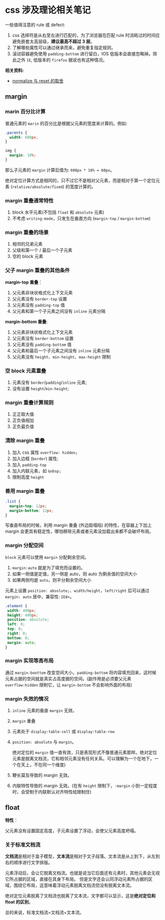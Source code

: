 # css 涉及理论相关笔记

一些值得注意的 rule 或 defect:

1. css 选择符是从右至左进行匹配的，为了浏览器在匹配 rule 时消耗过的时间应避免嵌套太高层级，**建议最高不超过 3 层**。
2. 了解哪些属性可以通过继承而来，避免重复指定规则。
3. 滚动容器避免使用 `padding-bottom` 进行留白，IOS 低版本会直接忽略掉。除此之外 `IE`, 低版本的 `firefox` 据说也有这种情况。

**相关资料:**

- [normalize 与 reset 的取舍](https://anran758.github.io/blog/2017/10/15/%E6%B5%85%E8%B0%88Normalize%E4%B8%8Ereset/)

## margin

### marin 百分比计算

普通元素的 `marin` 的百分比是根据父元素的宽度来计算的。例如:

``` css
.parents {
  width: 600px;
}

img {
  margin: 10%;
}
```

那么子元素的 `margin` 计算后值为: `600px * 10% = 60px`。

绝对定位计算方式是相同的，只不过它不是相对父元素，而是相对于第一个定位元素 (`relative/absolute/fixed`) 的宽度计算的。

### margin 重叠通常特性

1. block 水平元素(不包括 `float` 和 `absolute` 元素)
2. 不考虑 `writing-mode`，只发生在垂直方向 (`margin-top` / `margin-bottom`)

### margin 重叠的场景

1. 相邻的兄弟元素
2. 父级和第一个 / 最后一个子元素
3. 空的 block 元素

### 父子 margin 重叠的其他条件

**margin-top 重叠**：

1. 父元素非块状格式化上下文元素
2. 父元素没有 `border-top` 设置
3. 父元素没有 `padding-top` 值
4. 父元素和第一个子元素之间没有 `inline` 元素分隔

**margin-bottom 重叠**:

1. 父元素非块状格式化上下文元素
2. 父元素没有 `border-bottom` 设置
3. 父元素没有 `padding-bottom` 值
4. 父元素和最后一个子元素之间没有 `inline` 元素分隔
5. 父元素没有 `height`、`min-height`、`max-height` 限制

### 空 block 元素重叠

1. 元素没有 `border`/`padding`/`inline` 元素;
2. 没有设置 `height`/`min-height`;

### margin 重叠计算规则

1. 正正取大值
2. 正负值相加
3. 正负最负值

### 清除 margin 重叠

1. 加入 css 属性 `overflow: hidden;`
2. 加入边框 (`border`) 属性;
3. 加入 `padding-top`
4. 加入内联元素，如 `&nbsp;`
5. 限制高度 `height`

### 善用 margin 重叠

``` css
.list {
  margin-top: 12px;
  margin-bottom: 12px;
}
```

写垂直布局的时候，利用 margin 重叠 (外边距塌陷) 的特性，在容器上下加上 margin 会更具有稳定性，哪怕移除元素或者元素没加载出来都不会破坏布局。

### margin 分配空间

`block` 元素可以使用 `margin` 分配剩余空间。

1. `margin:auto` 就是为了填充而设置的。
2. 如果一侧值是定值，另一侧是 auto，则 auto 为剩余值的空间大小
3. 如果两侧均是 `auto`，则平分剩余空间大小

元素上设置 `position: absolute;`、`width/height`，`left/right` 后可以通过 `margin: auto` 居中，兼容性: `IE8+`。

```css
.element {
 width: 400px;
 height: 400px;
 position: absolute;
 left: 0;
 top: 0;
 right: 0;
 bottom: 0;
 margin: auto;
}
```

### margin 实现等高布局

通过 `margin-boottom` 改变空间大小，`padding-bottom` 将内容填充回来，这时候元素占据的空间就是真实占高度据的空间。(副作用是必须要父元素 `overflow:hidden` 限制它，让 `margin-bottom` 不会影响外面的布局)

<!-- TODO:: 等高布局实现例子 -->

### margin 失效的情况

1. `inline` 元素的垂直 `margin` 无效。
2. `margin` 重叠
3. 元素处于 `display:table-cell` 或 `display:table-row`
4. `position: absolute` 与 `margin`。

   绝对定位的 `margin` 值一直有效，只是表现形式不像普通元素那样。绝对定位元素是脱离文档流，它和相邻元素没有任何关系。可以理解为一个在地下，一个在天上，不在同一个维度)

5. 鞭长莫及导致的 margin 无效。
6. 内联特性导致的 margin 无效。(在有 `height` 限制下，`-margin` 小到一定程度时，会受制于内联默认对齐特性给限制住)

## float

**特性**：

父元素没有设置固定高度，子元素设置了浮动，会使父元素高度坍塌。

### 关于标准文档流

**文档流**是相对于盒子模型，**文本流**是相对于文子段落。文本流是从上到下，从左到右的顺序进行文字排版。

元素浮动后，会让它脱离文档流。也就是说当它后面还有元素时，其他元素会无视它所占据的区域，直接在其身下布局。
但是文字还会认同浮动元素所占据的区域，围绕它布局，这意味着浮动元素脱离文档流但没有脱离文本流。

绝对定位元素脱离了文档流也脱离了文本流，文字都可以显示，这是**绝对定位和 float 的区别**。

总的来说，标准文档流=文档流+文本流。

